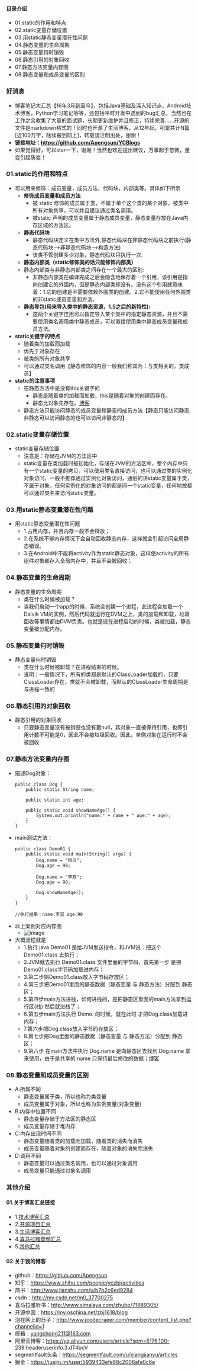 #### 目录介绍
- 01.static的作用和特点
- 02.static变量存储位置
- 03.用static静态变量潜在性问题
- 04.静态变量的生命周期
- 05.静态变量何时销毁
- 06.静态引用的对象回收
- 07.静态方法变量内存图
- 08.静态变量和成员变量的区别



### 好消息
- 博客笔记大汇总【16年3月到至今】，包括Java基础及深入知识点，Android技术博客，Python学习笔记等等，还包括平时开发中遇到的bug汇总，当然也在工作之余收集了大量的面试题，长期更新维护并且修正，持续完善……开源的文件是markdown格式的！同时也开源了生活博客，从12年起，积累共计N篇[近100万字，陆续搬到网上]，转载请注明出处，谢谢！
- **链接地址：https://github.com/Apengsun/YCBlogs**
- 如果觉得好，可以star一下，谢谢！当然也欢迎提出建议，万事起于忽微，量变引起质变！





### 01.static的作用和特点
- 可以用来修饰：成员变量，成员方法，代码块，内部类等。具体如下所示
    - **修饰成员变量和成员方法** 
        - 被 static 修饰的成员属于类，不属于单个这个类的某个对象，被类中所有对象共享，可以并且建议通过类名调用。
        - 被static 声明的成员变量属于静态成员变量，静态变量存放在Java内存区域的方法区。
    - **静态代码块** 
        - 静态代码块定义在类中方法外,静态代码块在非静态代码块之前执行(静态代码块—>非静态代码块—>构造方法)
        - 该类不管创建多少对象，静态代码块只执行一次.
    - **静态内部类（static修饰类的话只能修饰内部类）** 
    - 静态内部类与非静态内部类之间存在一个最大的区别:
        - 非静态内部类在编译完成之后会隐含地保存着一个引用，该引用是指向创建它的外围内，但是静态内部类却没有。没有这个引用就意味着：1.它的创建是不需要依赖外围类的创建。2.它不能使用任何外围类的非static成员变量和方法。
    - **静态导包(用来导入类中的静态资源，1.5之后的新特性):**
        - 这两个关键字连用可以指定导入某个类中的指定静态资源，并且不需要使用类名调用类中静态成员，可以直接使用类中静态成员变量和成员方法。
- **static关键字的特点**
	* 随着类的加载而加载
	* 优先于对象存在
	* 被类的所有对象共享
	* 可以通过类名调用【静态修饰的内容一般我们称其为：与类相关的，类成员】
- **static的注意事项**
	* 在静态方法中是没有this关键字的
		* 静态是随着类的加载而加载，this是随着对象的创建而存在。
		* 静态比对象先存在。[博客](https://github.com/Apengsun/YCBlogs)
	* 静态方法只能访问静态的成员变量和静态的成员方法【静态只能访问静态,非静态可以访问静态的也可以访问非静态的】




### 02.static变量存储位置
- static变量存储位置
    - 注意是：存储在JVM的方法区中
    - static变量在类加载时被初始化，存储在JVM的方法区中，整个内存中只有一个static变量的拷贝，可以使用类名直接访问，也可以通过类的实例化对象访问，一般不推荐通过实例化对象访问，通俗的讲static变量属于类，不属于对象，任何实例化的对象访问的都是同一个static变量，任何地放都可以通过类名来访问static变量。



### 03.用static静态变量潜在性问题
- 用static静态变量潜在性问题
    - 1.占用内存，并且内存一般不会释放；
    - 2.在系统不够内存情况下会自动回收静态内存，这样就会引起访问全局静态错误。
    - 3.在Android中不能将activity作为static静态对象，这样使activity的所有组件对象都存入全局内存中，并且不会被回收；




### 04.静态变量的生命周期
- 静态变量的生命周期
    - 类在什么时候被加载？
    - 当我们启动一个app的时候，系统会创建一个进程，此进程会加载一个Dalvik VM的实例，然后代码就运行在DVM之上，类的加载和卸载，垃圾回收等事情都由DVM负责。也就是说在进程启动的时候，类被加载，静态变量被分配内存。



### 05.静态变量何时销毁
- 静态变量何时销毁
    - 类在什么时候被卸载？在进程结束的时候。
    - 说明：一般情况下，所有的类都是默认的ClassLoader加载的，只要ClassLoader存在，类就不会被卸载，而默认的ClassLoader生命周期是与进程一致的



### 06.静态引用的对象回收
- 静态引用的对象回收
    - 只要静态变量没有被销毁也没有置null，其对象一直被保持引用，也即引用计数不可能是0，因此不会被垃圾回收。因此，单例对象在运行时不会被回收



### 07.静态方法变量内存图
- 描述Dog对象：
    ```
    public class Dog {
        public static String name;
    
        public static int age;
    
        public static void showNameAge() {
            System.out.println("name:" + name + " age:" + age);
        }
    }
    ```
- main测试方法：
    ```
    public class Demo01 {
        public static void main(String[] args) {
            Dog.name = "阿白";
            Dog.age = 98;
    
            Dog.name = "李双";
            Dog.age = 90;
    
            Dog.showNameAge();
        }
    }
    
    //执行结果：name:李双 age:90
    ```
- 以上案例对应内存图
    - ![image](https://upload-images.jianshu.io/upload_images/4432347-c7abec575b82f492.png?imageMogr2/auto-orient/strip%7CimageView2/2/w/1240)
- 大概流程就是
    - 1.执行 java Demo01  是给JVM发送指令，和JVM说：把这个 Demo01.class 去执行；
    - 2.JVM就去执行 Demo01.class 文件里面的字节码，首先第一步 是把 Demo01.class字节码加载进内存；
    - 3.第二步把Demo01.class放入字节码存放区；
    - 4.第三步把Demo01里面的静态数据（静态变量 与 静态方法）分配到 静态区；
    - 5.第四步main方法进栈，如何进栈的，是把静态区里面的main方法拿到运行区(栈) 然后就进栈了；
    - 6.第五步main方法执行 Demo. 的时候，就在此时 才把Dog.class加载进内存；
    - 7.第六步把Dog.class放入字节码存放区；
    - 8.第七步把Dog里面的静态数据（静态变量 与 静态方法）分配到 静态区；
    - 9.第八步 在main方法中执行 Dog.name  是向静态区去找到 Dog.name 拿来使用，由于是共享的 name 只保持最后修改的数据；[博客](https://github.com/Apengsun/YCBlogs)




### 08.静态变量和成员变量的区别
- A:所属不同
	* 静态变量属于类，所以也称为类变量
	* 成员变量属于对象，所以也称为实例变量(对象变量)
- B:内存中位置不同
	* 静态变量存储于方法区的静态区
	* 成员变量存储于堆内存
- C:内存出现时间不同
	* 静态变量随着类的加载而加载，随着类的消失而消失
	* 成员变量随着对象的创建而存在，随着对象的消失而消失
- D:调用不同
	* 静态变量可以通过类名调用，也可以通过对象调用
	* 成员变量只能通过对象名调用






### 其他介绍
#### 01.关于博客汇总链接
- 1.[技术博客汇总](https://www.jianshu.com/p/614cb839182c)
- 2.[开源项目汇总](https://blog.csdn.net/m0_37700275/article/details/80863574)
- 3.[生活博客汇总](https://blog.csdn.net/m0_37700275/article/details/79832978)
- 4.[喜马拉雅音频汇总](https://www.jianshu.com/p/f665de16d1eb)
- 5.[其他汇总](https://www.jianshu.com/p/53017c3fc75d)



#### 02.关于我的博客
- github：https://github.com/Apengsun
- 知乎：https://www.zhihu.com/people/yczbj/activities
- 简书：http://www.jianshu.com/u/b7b2c6ed9284
- csdn：http://my.csdn.net/m0_37700275
- 喜马拉雅听书：http://www.ximalaya.com/zhubo/71989305/
- 开源中国：https://my.oschina.net/zbj1618/blog
- 泡在网上的日子：http://www.jcodecraeer.com/member/content_list.php?channelid=1
- 邮箱：yangchong211@163.com
- 阿里云博客：https://yq.aliyun.com/users/article?spm=5176.100- 239.headeruserinfo.3.dT4bcV
- segmentfault头条：https://segmentfault.com/u/xiangjianyu/articles
- 掘金：https://juejin.im/user/5939433efe88c2006afa0c6e


